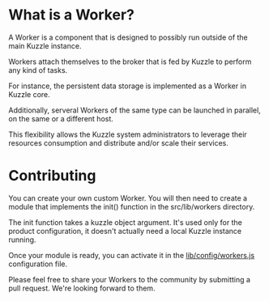 # What is a Worker?

A Worker is a component that is designed to possibly run outside of the main Kuzzle instance.

Workers attach themselves to the broker that is fed by Kuzzle to perform any kind of tasks.

For instance, the persistent data storage is implemented as a Worker in Kuzzle core.

Additionally, serveral Workers of the same type can be launched in parallel, on the same or a different host.

This flexibility allows the Kuzzle system administrators to leverage their resources consumption and distribute and/or scale their services.

# Contributing

You can create your own custom Worker. You will then need to create a module that implements the init() function in the src/lib/workers directory.

The init function takes a kuzzle object argument. It's used only for the product configuration, it doesn't actually need a local Kuzzle instance running.

Once your module is ready, you can activate it in the [lib/config/workers.js](../config/workers.js) configuration file.

Please feel free to share your Workers to the community by submitting a pull request.
We're looking forward to them.
